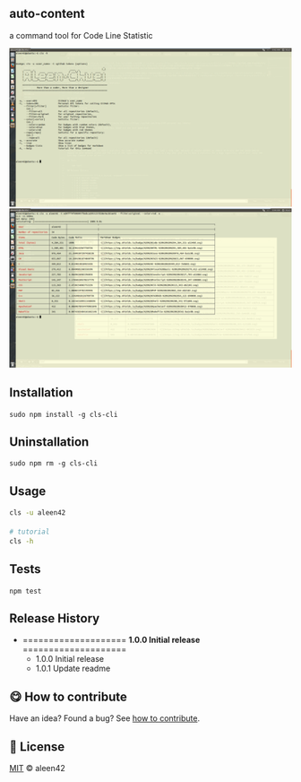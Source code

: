 ## auto-content

a command tool for Code Line Statistic

![](./cls1.png)
![](./cls2.png)

## Installation

	sudo npm install -g cls-cli

## Uninstallation

	sudo npm rm -g cls-cli

## Usage

```bash
cls -u aleen42

# tutorial
cls -h
```

## Tests

    npm test

## Release History

* ==================== **1.0.0 Initial release** ====================
	* 1.0.0 Initial release
	* 1.0.1 Update readme

## :yum: How to contribute

Have an idea? Found a bug? See [how to contribute](https://aleen42.gitbooks.io/personalwiki/content/contribution.html).

## :scroll: License

[MIT](https://aleen42.gitbooks.io/personalwiki/content/MIT.html) © aleen42
